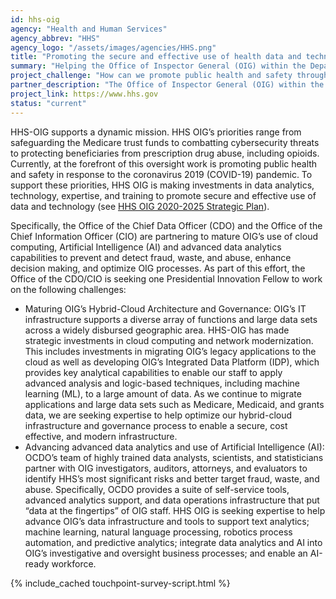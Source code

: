 ```yaml
---
id: hhs-oig
agency: "Health and Human Services"
agency_abbrev: "HHS"
agency_logo: "/assets/images/agencies/HHS.png"
title: "Promoting the secure and effective use of health data and technology"
summary: "Helping the Office of Inspector General (OIG) within the Department of Health and Human Services (HHS) advance modern, data-driven audits, evaluations, and investigations to enable effective and efficient oversight over HHS programs well as the health and welfare of the people they serve."
project_challenge: "How can we promote public health and safety through technology?"
partner_description: "The Office of Inspector General (OIG) within the Department of Health and Human Services (HHS) promotes the economy, efficiency, effectiveness, and integrity of HHS programs, as well as the health and welfare of the people they serve. Our work provides objective oversight for HHS’s over $1 trillion portfolio of health and human services programs that touch the lives of virtually all Americans. We are trusted guardians, relied upon by taxpayers, HHS officials, and policymakers to ferret out fraud, waste, and abuse and to recommend sound improvements to program operations. We do this with data-driven reviews and investigations, supported with modern auditing, investigative, and evaluative methods. In all we do, we strive to be impactful, innovative, and people-focused."
project_link: https://www.hhs.gov
status: "current"
---
```

HHS-OIG supports a dynamic mission. HHS OIG’s priorities range from safeguarding the Medicare trust funds to combatting cybersecurity threats to protecting beneficiaries from prescription drug abuse, including opioids. Currently, at the forefront of this oversight work is promoting public health and safety in response to the coronavirus 2019 (COVID-19) pandemic. To support these priorities, HHS OIG is making investments in data analytics, technology, expertise, and training to promote secure and effective use of data and technology (see <a href="https://oig.hhs.gov/about-oig/strategic-plan/OIG-Strategic-Plan-2020-2025.pdf">HHS OIG 2020-2025 Strategic Plan</a>).

Specifically, the Office of the Chief Data Officer (CDO) and the Office of the Chief Information Officer (CIO) are partnering to mature OIG’s use of cloud computing, Artificial Intelligence (AI) and advanced data analytics capabilities to prevent and detect fraud, waste, and abuse, enhance decision making, and optimize OIG processes. As part of this effort, the Office of the CDO/CIO is seeking one Presidential Innovation Fellow to work on the following challenges:
<ul>
<li>Maturing OIG’s Hybrid-Cloud Architecture and Governance: OIG’s IT infrastructure supports a diverse array of functions and large data sets across a widely disbursed geographic area. HHS-OIG has made strategic investments in cloud computing and network modernization. This includes investments in migrating OIG’s legacy applications to the cloud as well as developing OIG’s Integrated Data Platform (IDP), which provides key analytical capabilities to enable our staff to apply advanced analysis and logic-based techniques, including machine learning (ML), to a large amount of data. As we continue to migrate applications and large data sets such as Medicare, Medicaid, and grants data, we are seeking expertise to help optimize our hybrid-cloud infrastructure and governance process to enable a secure, cost effective, and modern infrastructure.</li>
<li>Advancing advanced data analytics and use of Artificial Intelligence (AI): OCDO’s team of highly trained data analysts, scientists, and statisticians partner with OIG investigators, auditors, attorneys, and evaluators to identify HHS’s most significant risks and better target fraud, waste, and abuse. Specifically, OCDO provides a suite of self-service tools, advanced analytics support, and data operations infrastructure that put “data at the fingertips” of OIG staff. HHS OIG is seeking expertise to help advance OIG’s data infrastructure and tools to support text analytics; machine learning, natural language processing, robotics process automation, and predictive analytics; integrate data analytics and AI into OIG’s investigative and oversight business processes; and enable an AI-ready workforce.</li>
</ul>

<section class="usa-section">
  <div class="grid-container">
    {% include_cached touchpoint-survey-script.html %}
  </div>
</section>
